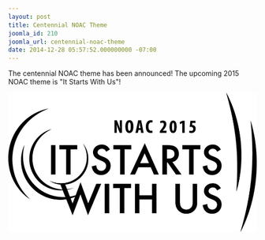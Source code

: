 ```yaml
---
layout: post
title: Centennial NOAC Theme
joomla_id: 210
joomla_url: centennial-noac-theme
date: 2014-12-28 05:57:52.000000000 -07:00
---
```


The centennial NOAC theme has been announced! The upcoming 2015 NOAC theme is "It Starts With Us"!

<img src="/images/posts/2015NOAC/1506694_10152506676296776_550422709868811911_n.jpg" />
